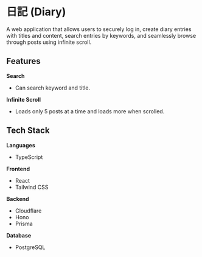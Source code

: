 # 日記 (Diary)

A web application that allows users to securely log in, create diary entries with titles and content, search entries by keywords, and seamlessly browse through posts using infinite scroll.

## Features

**Search**

- Can search keyword and title.

**Infinite Scroll**

- Loads only 5 posts at a time and loads more when scrolled.

## Tech Stack

**Languages**

- TypeScript

**Frontend**

- React
- Tailwind CSS

**Backend**

- Cloudflare
- Hono
- Prisma

**Database**

- PostgreSQL
